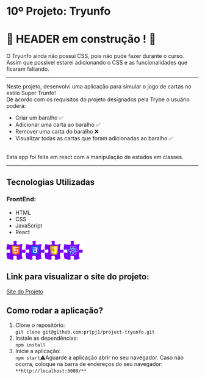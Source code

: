 # 10º Projeto: Tryunfo

# :construction: HEADER em construção ! :construction:
O Tryunfo ainda não possui CSS, pois não pude fazer durante o curso. Assim que possivel estarei adicionando o CSS e as funcionalidades que ficaram faltando.
<!-- <p align="center">

<img src="" alt="Header" />
</p> -->
<hr/>

Neste projeto, desenvolvi uma aplicação para simular o jogo de cartas no estilo Super Trunfo!<br>
De acordo com os requisitos do projeto designados pela Trybe o usuário poderá:
- Criar um baralho ✅ 
- Adicionar uma carta ao baralho ✅
- Remover uma carta do baralho ❌
- Visualizar todas as cartas que foram adicionadas ao baralho ✅
<br>
Esta app foi feita em react com a manipulação de estados em classes.
<br>
<hr/>

## Tecnologias Utilizadas

### FrontEnd:

- HTML
- CSS
- JavaScript
- React

<img src="https://github.com/prtpj1/prtpj1/blob/main/Github%20Imgs/html2.png" width="50" height="50" alt="HTML" /><img src="https://github.com/prtpj1/prtpj1/blob/main/Github%20Imgs/CSS2.png" width="50" height="50" alt="CSS" /><img src="https://github.com/prtpj1/prtpj1/blob/main/Github%20Imgs/JavaScript2.png" width="50" height="50" alt="CSS" /><img src="https://github.com/prtpj1/prtpj1/blob/main/Github Imgs/React2.png" width="50" height="50" alt="React Icon" />

## Link para visualizar o site do projeto:

[Site do Projeto](https://prtpj1-tryunfo.netlify.app/)

## Como rodar a aplicação?

1. Clone o repositório: <br>
`git clone git@github.com:prtpj1/project-tryunfo.git` 
2. Instale as dependências: <br>
`npm install`
3. Inicie a aplicação: <br>
`npm start`⚠️Aguarde a aplicação abrir no seu navegador. Caso não ocorra, coloque na barra de endereços do seu navegador: `**http://localhost:3000/**`
<br>
